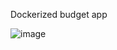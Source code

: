 Dockerized budget app 



![image](https://github.com/user-attachments/assets/caeef26c-5f1d-4cce-99a8-0a98fbf96cd5)
